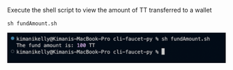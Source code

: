 Execute the shell script to view the amount of TT transferred to a wallet

```
sh fundAmount.sh
```

![Example of the fund-amount command](/docs/fundAmount.png "Screenshot of the fund-amount command")

